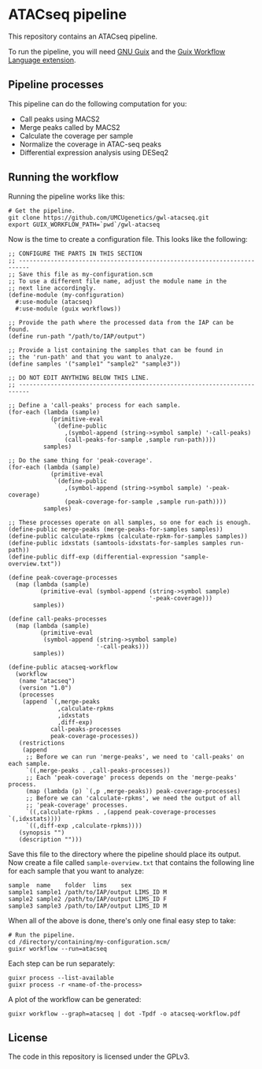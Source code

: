 ATACseq pipeline
================

This repository contains an ATACseq pipeline.

To run the pipeline, you will need [GNU Guix](https://gnu.org/software/guix)
and the [Guix Workflow Language extension](https://git.roelj.com/guix/gwl).

Pipeline processes
------------------

This pipeline can do the following computation for you:

* Call peaks using MACS2
* Merge peaks called by MACS2
* Calculate the coverage per sample
* Normalize the coverage in ATAC-seq peaks
* Differential expression analysis using DESeq2


Running the workflow
--------------------
Running the pipeline works like this:
```
# Get the pipeline.
git clone https://github.com/UMCUgenetics/gwl-atacseq.git
export GUIX_WORKFLOW_PATH=`pwd`/gwl-atacseq
```

Now is the time to create a configuration file.
This looks like the following:

```
;; CONFIGURE THE PARTS IN THIS SECTION
;; -------------------------------------------------------------------------
;; Save this file as my-configuration.scm
;; To use a different file name, adjust the module name in the
;; next line accordingly.
(define-module (my-configuration)
  #:use-module (atacseq)
  #:use-module (guix workflows))

;; Provide the path where the processed data from the IAP can be found.
(define run-path "/path/to/IAP/output")

;; Provide a list containing the samples that can be found in
;; the 'run-path' and that you want to analyze.
(define samples '("sample1" "sample2" "sample3"))

;; DO NOT EDIT ANYTHING BELOW THIS LINE.
;; -------------------------------------------------------------------------

;; Define a 'call-peaks' process for each sample.
(for-each (lambda (sample)
            (primitive-eval
             `(define-public
                ,(symbol-append (string->symbol sample) '-call-peaks)
                (call-peaks-for-sample ,sample run-path))))
          samples)

;; Do the same thing for 'peak-coverage'.
(for-each (lambda (sample)
            (primitive-eval
             `(define-public
                ,(symbol-append (string->symbol sample) '-peak-coverage)
                (peak-coverage-for-sample ,sample run-path))))
          samples)

;; These processes operate on all samples, so one for each is enough.
(define-public merge-peaks (merge-peaks-for-samples samples))
(define-public calculate-rpkms (calculate-rpkm-for-samples samples))
(define-public idxstats (samtools-idxstats-for-samples samples run-path))
(define-public diff-exp (differential-expression "sample-overview.txt"))

(define peak-coverage-processes
  (map (lambda (sample)
         (primitive-eval (symbol-append (string->symbol sample)
                                        '-peak-coverage)))
       samples))

(define call-peaks-processes
  (map (lambda (sample)
         (primitive-eval
          (symbol-append (string->symbol sample)
                         '-call-peaks)))
       samples))

(define-public atacseq-workflow
  (workflow
   (name "atacseq")
   (version "1.0")
   (processes
    (append `(,merge-peaks
              ,calculate-rpkms
              ,idxstats
              ,diff-exp)
            call-peaks-processes
            peak-coverage-processes))
   (restrictions
    (append
     ;; Before we can run 'merge-peaks', we need to 'call-peaks' on each sample.
     `((,merge-peaks . ,call-peaks-processes))
     ;; Each 'peak-coverage' process depends on the 'merge-peaks' process.
     (map (lambda (p) `(,p ,merge-peaks)) peak-coverage-processes)
     ;; Before we can 'calculate-rpkms', we need the output of all
     ;; 'peak-coverage' processes.
     `((,calculate-rpkms . ,(append peak-coverage-processes `(,idxstats))))
     `((,diff-exp ,calculate-rpkms))))
   (synopsis "")
   (description "")))

```

Save this file to the directory where the pipeline should place its output.
Now create a file called `sample-overview.txt` that contains the following
line for each sample that you want to analyze:
```
sample	name	folder	lims	sex
sample1	sample1	/path/to/IAP/output	LIMS_ID	M
sample2	sample2	/path/to/IAP/output	LIMS_ID	F
sample3	sample3	/path/to/IAP/output	LIMS_ID	M
```

When all of the above is done, there's only one final easy step to take:

```
# Run the pipeline.
cd /directory/containing/my-configuration.scm/
guixr workflow --run=atacseq
```

Each step can be run separately:
```
guixr process --list-available
guixr process -r <name-of-the-process>
```

A plot of the workflow can be generated:
```
guixr workflow --graph=atacseq | dot -Tpdf -o atacseq-workflow.pdf
```

License
-------

The code in this repository is licensed under the GPLv3.
